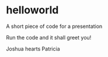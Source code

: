 # helloworld
A short piece of code for a presentation

Run the code and it shall greet you!

Joshua hearts Patricia
